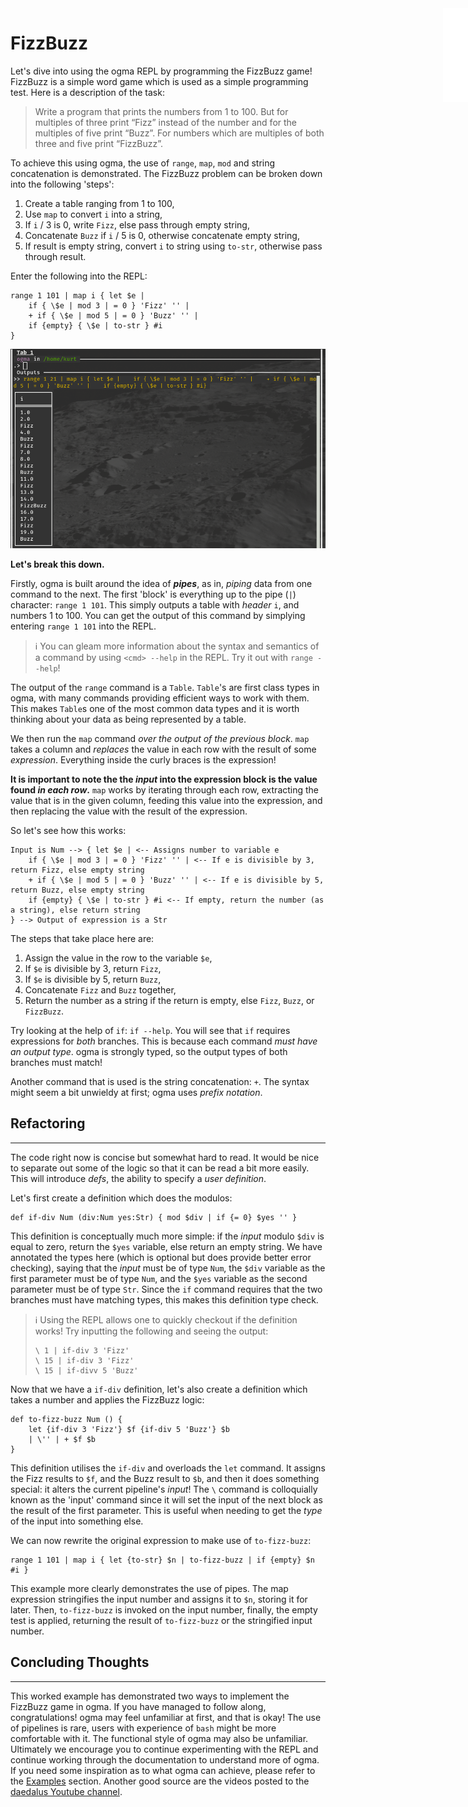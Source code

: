 <iframe src="../.ibox.html?raw=true" style="border:none; position:fixed; width:40px; right:0; z-index=999;"></iframe>

# FizzBuzz

Let's dive into using the ogma REPL by programming the FizzBuzz game!
FizzBuzz is a simple word game which is used as a simple programming test. Here is a
description of the task:

> Write a program that prints the numbers from 1 to 100.
> But for multiples of three print “Fizz” instead of the number and for the
> multiples of five print “Buzz”. For numbers which are multiples of both three
> and five print “FizzBuzz”.

To achieve this using ogma, the use of `range`, `map`, `mod` and string concatenation is
demonstrated.
The FizzBuzz problem can be broken down into the following 'steps':

1. Create a table ranging from 1 to 100,
2. Use `map` to convert `i` into a string,
3. If `i` / 3 is 0, write `Fizz`, else pass through empty string,
4. Concatenate `Buzz` if `i` / 5 is 0, otherwise concatenate empty string,
5. If result is empty string, convert `i` to string using `to-str`, otherwise pass through
   result.

Enter the following into the REPL:

```plaintext
range 1 101 | map i { let $e |
    if { \$e | mod 3 | = 0 } 'Fizz' '' |
    + if { \$e | mod 5 | = 0 } 'Buzz' '' |
    if {empty} { \$e | to-str } #i
}
```

![FizzBuzz Example](../assets/fizz-buzz.png?raw=true)

**Let's break this down.**

Firstly, ogma is built around the idea of **_pipes_**, as in, _piping_ data from one command to the
next. The first 'block' is everything up to the pipe (`|`) character: `range 1 101`.
This simply outputs a table with _header_ `i`, and numbers 1 to 100. You can get the output of this
command by simplying entering `range 1 101` into the REPL.

> ℹ️ You can gleam more information about the syntax and semantics of a command by using
> `<cmd> --help` in the REPL.
> Try it out with `range --help`!

The output of the `range` command is a `Table`. `Table`'s are first class types in ogma, with many
commands providing efficient ways to work with them. This makes `Table`s one of the most common
data types and it is worth thinking about your data as being represented by a table.

We then run the `map` command _over the output of the previous block_. `map` takes a column and
_replaces_ the value in each row with the result of some _expression_.
Everything inside the curly braces is the expression!

**It is important to note the the _input_ into the expression block is the value found _in each
row_.** `map` works by iterating through each row, extracting the value that is in the given
column, feeding this value into the expression, and then replacing the value with the result of the
expression.

So let's see how this works:

```plaintext
Input is Num --> { let $e | <-- Assigns number to variable e
    if { \$e | mod 3 | = 0 } 'Fizz' '' | <-- If e is divisible by 3, return Fizz, else empty string
    + if { \$e | mod 5 | = 0 } 'Buzz' '' | <-- If e is divisible by 5, return Buzz, else empty string
    if {empty} { \$e | to-str } #i <-- If empty, return the number (as a string), else return string
} --> Output of expression is a Str
```

The steps that take place here are:

1. Assign the value in the row to the variable `$e`,
2. If `$e` is divisible by 3, return `Fizz`,
3. If `$e` is divisible by 5, return `Buzz`,
4. Concatenate `Fizz` and `Buzz` together,
5. Return the number as a string if the return is empty, else `Fizz`, `Buzz`, or `FizzBuzz`.

Try looking at the help of `if`: `if --help`. You will see that `if` requires expressions for
_both_ branches. This is because each command _must have an output type_. ogma is strongly
typed, so the output types of both branches must match!

Another command that is used is the string concatenation: `+`. The syntax might seem a bit
unwieldy at first; ogma uses _prefix notation_.

## Refactoring

---

The code right now is concise but somewhat hard to read. It would be nice to separate out some of
the logic so that it can be read a bit more easily.
This will introduce _defs_, the ability to specify a _user definition_.

Let's first create a definition which does the modulos:

```plaintext
def if-div Num (div:Num yes:Str) { mod $div | if {= 0} $yes '' }
```

This definition is conceptually much more simple: if the _input_ modulo `$div` is equal to zero,
return the `$yes` variable, else return an empty string.
We have annotated the types here (which is optional but does provide better error checking), saying
that the _input_ must be of type `Num`, the `$div` variable as the first parameter must be of type
`Num`, and the `$yes` variable as the second parameter must be of type `Str`. Since the `if`
command requires that the two branches must have matching types, this makes this definition type
check.

> ℹ️ Using the REPL allows one to quickly checkout if the definition works!
> Try inputting the following and seeing the output:
>
> ```plaintext
> \ 1 | if-div 3 'Fizz'
> \ 15 | if-div 3 'Fizz'
> \ 15 | if-divv 5 'Buzz'
> ```

Now that we have a `if-div` definition, let's also create a definition which takes a number and
applies the FizzBuzz logic:

```plaintext
def to-fizz-buzz Num () {
    let {if-div 3 'Fizz'} $f {if-div 5 'Buzz'} $b
    | \'' | + $f $b
}
```

This definition utilises the `if-div` and overloads the `let` command. It assigns the Fizz results
to `$f`, and the Buzz result to `$b`, and then it does something special: it alters the current
pipeline's _input_! The `\` command is colloquially known as the 'input' command since it will set
the input of the next block as the result of the first parameter. This is useful when
needing to get the _type_ of the input into something else.

We can now rewrite the original expression to make use of `to-fizz-buzz`:

```plaintext
range 1 101 | map i { let {to-str} $n | to-fizz-buzz | if {empty} $n #i }
```

This example more clearly demonstrates the use of pipes. The map expression stringifies the input
number and assigns it to `$n`, storing it for later. Then, `to-fizz-buzz` is invoked on the input
number, finally, the empty test is applied, returning the result of `to-fizz-buzz` or the
stringified input number.

## Concluding Thoughts

---

This worked example has demonstrated two ways to implement the FizzBuzz game in ogma. If you have
managed to follow along, congratulations! ogma may feel unfamiliar at first, and that is okay! The
use of pipelines is rare, users with experience of `bash` might be more comfortable with it. The
functional style of ogma may also be unfamiliar.
Ultimately we encourage you to continue experimenting with the REPL and continue working through
the documentation to understand more of ogma.
If you need some inspiration as to what ogma can achieve, please refer to the
[Examples](../15%20Examples?book=true) section. Another good source are the videos posted to the
[daedalus Youtube channel](https://www.youtube.com/channel/UCIjpIZpkoymWThuqqbOKbtA).
